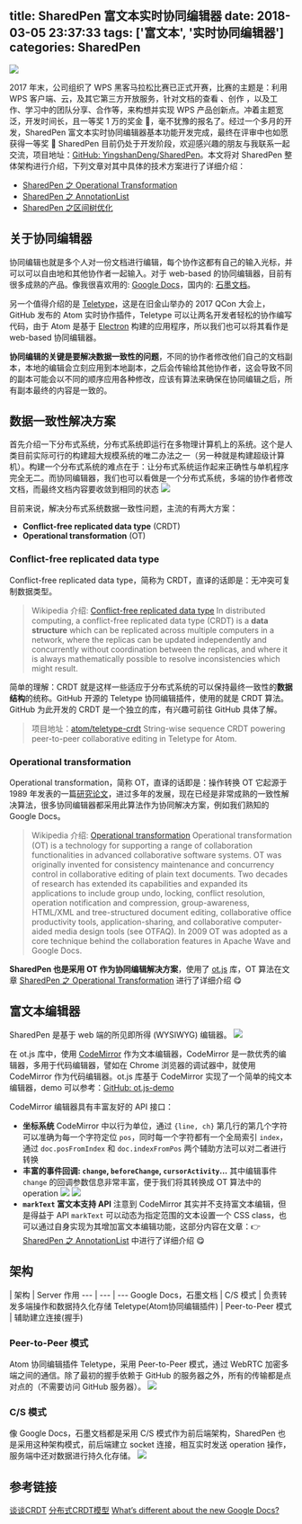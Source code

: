title: SharedPen 富文本实时协同编辑器
date: 2018-03-05 23:37:33
tags: ['富文本', '实时协同编辑器']
categories: SharedPen
---

![](http://cdn.objcer.com/SharedPen-Main.png)

2017 年末，公司组织了 WPS 黑客马拉松比赛已正式开赛，比赛的主题是：利用 WPS 客户端、云，及其它第三方开放服务，针对文档的查看 、创作 ，以及工作、学习中的团队分享、合作等，来构想并实现 WPS 产品创新点。冲着主题宽泛，开发时间长，且一等奖 1 万的奖金 🤑，毫不犹豫的报名了。经过一个多月的开发，SharedPen 富文本实时协同编辑器基本功能开发完成，最终在评审中也如愿获得一等奖 👏
SharedPen 目前仍处于开发阶段，欢迎感兴趣的朋友与我联系一起交流，项目地址：[GitHub: YingshanDeng/SharedPen](https://github.com/YingshanDeng/SharedPen)。本文将对 SharedPen 整体架构进行介绍，下列文章对其中具体的技术方案进行了详细介绍：
- [SharedPen 之 Operational Transformation](https://objcer.com/2018/03/05/SharePen-Operational-Transformation/)
- [SharedPen 之 AnnotationList](https://objcer.com/2018/02/27/SharedPen-AnnotationList/)
- [SharedPen 之区间树优化](https://objcer.com/2018/03/05/SharedPen-IntervalTree-Optimization/)

<!-- more -->

## 关于协同编辑器
协同编辑也就是多个人对一份文档进行编辑，每个协作这都有自己的输入光标，并可以可以自由地和其他协作者一起输入。对于 web-based 的协同编辑器，目前有很多成熟的产品。像我很喜欢用的: [Google Docs](https://www.google.com/docs/about/)，国内的: [石墨文档](https://shimo.im/)。

另一个值得介绍的是 [Teletype](https://teletype.atom.io/)，这是在旧金山举办的 2017 QCon 大会上，GitHub 发布的 Atom 实时协作插件，Teletype 可以让两名开发者轻松的协作编写代码，由于 Atom 是基于 [Electron](https://electronjs.org/) 构建的应用程序，所以我们也可以将其看作是 web-based 协同编辑器。

**协同编辑的关键是要解决数据一致性的问题**，不同的协作者修改他们自己的文档副本，本地的编辑会立刻应用到本地副本，之后会传输给其他协作者，这会导致不同的副本可能会以不同的顺序应用各种修改，应该有算法来确保在协同编辑之后，所有副本最终的内容是一致的。

## 数据一致性解决方案
首先介绍一下分布式系统，分布式系统即运行在多物理计算机上的系统。这个是人类目前实际可行的构建超大规模系统的唯二办法之一（另一种就是构建超级计算机）。构建一个分布式系统的难点在于：让分布式系统运作起来正确性与单机程序完全无二。而协同编辑器，我们也可以看做是一个分布式系统，多端的协作者修改文档，而最终文档内容要收敛到相同的状态
![](http://cdn.objcer.com/real-time-portals-fa6fa303e261b1679024081d6229c9f9.png)

目前来说，解决分布式系统数据一致性问题，主流的有两大方案：
- **Conflict-free replicated data type** (CRDT)
- **Operational transformation** (OT)

### Conflict-free replicated data type
Conflict-free replicated data type，简称为 CRDT，直译的话即是：无冲突可复制数据类型。
> Wikipedia 介绍: [Conflict-free replicated data type](https://en.wikipedia.org/wiki/Conflict-free_replicated_data_type)
In distributed computing, a conflict-free replicated data type (CRDT) is a **data structure** which can be replicated across multiple computers in a network, where the replicas can be updated independently and concurrently without coordination between the replicas, and where it is always mathematically possible to resolve inconsistencies which might result.

简单的理解：CRDT 就是这样一些适应于分布式系统的可以保持最终一致性的**数据结构**的统称。GitHub 开源的 Teletype 协同编辑插件，使用的就是 CRDT 算法。GitHub 为此开发的 CRDT 是一个独立的库，有兴趣可前往 GitHub 具体了解。
> 项目地址：[atom/teletype-crdt](https://github.com/atom/teletype-crdt) String-wise sequence CRDT powering peer-to-peer collaborative editing in Teletype for Atom.

### Operational transformation
Operational transformation，简称 OT，直译的话即是：操作转换
OT 它起源于 1989 年发表的一篇[研究论文](https://dl.acm.org/citation.cfm?doid=67544.66963)，进过多年的发展，现在已经是非常成熟的一致性解决算法，很多协同编辑器都采用此算法作为协同解决方案，例如我们熟知的 Google Docs。
> Wikipedia 介绍: [Operational transformation](https://en.wikipedia.org/wiki/Operational_transformation)
Operational transformation (OT) is a technology for supporting a range of collaboration functionalities in advanced collaborative software systems. OT was originally invented for consistency maintenance and concurrency control in collaborative editing of plain text documents. Two decades of research has extended its capabilities and expanded its applications to include group undo, locking, conflict resolution, operation notification and compression, group-awareness, HTML/XML and tree-structured document editing, collaborative office productivity tools, application-sharing, and collaborative computer-aided media design tools (see OTFAQ). In 2009 OT was adopted as a core technique behind the collaboration features in Apache Wave and Google Docs.

**SharedPen 也是采用 OT 作为协同编辑解决方案**，使用了 [ot.js](https://github.com/Operational-Transformation/ot.js) 库，OT 算法在文章 [SharedPen 之 Operational Transformation](https://objcer.com/2018/03/05/SharePen-Operational-Transformation/) 进行了详细介绍 😋

## 富文本编辑器
SharedPen 是基于 web 端的所见即所得 (WYSIWYG) 编辑器。
![](http://cdn.objcer.com/sharedpen.png)

在 ot.js 库中，使用 [CodeMirror](https://codemirror.net/) 作为文本编辑器，CodeMirror 是一款优秀的编辑器，多用于代码编辑器，譬如在 Chrome 浏览器的调试器中，就使用 CodeMirror 作为代码编辑器。ot.js 库基于 CodeMirror 实现了一个简单的纯文本编辑器，demo 可以参考：[GitHub: ot.js-demo](https://github.com/YingshanDeng/ot.js-demo)

CodeMirror 编辑器具有丰富友好的 API 接口：
- **坐标系统**
  CodeMirror 中以行为单位，通过 `{line, ch}` 第几行的第几个字符可以准确为每一个字符定位 `pos`，同时每一个字符都有一个全局索引 `index`，通过 `doc.posFromIndex` 和 `doc.indexFromPos` 两个辅助方法可以对二者进行转换
- **丰富的事件回调: `change`, `beforeChange`, `cursorActivity`...**
其中编辑事件 `change` 的回调参数信息非常丰富，便于我们将其转换成 OT 算法中的 operation
![](http://cdn.objcer.com/codemirror-change-insert.png)
![](http://cdn.objcer.com/codemirror-change-delete.png)
- **`markText` 富文本支持 API**
  注意到 CodeMirror 其实并不支持富文本编辑，但是得益于 API `markText` 可以动态为指定范围的文本设置一个 CSS class，也可以通过自身实现为其增加富文本编辑功能，这部分内容在文章：👉 [SharedPen 之 AnnotationList](https://objcer.com/2018/02/27/SharedPen-AnnotationList/) 中进行了详细介绍 😋

## 架构
 | 架构 | Server 作用
--- | --- | ---
Google Docs，石墨文档 | C/S 模式 | 负责转发多端操作和数据持久化存储
Teletype(Atom协同编辑插件) | Peer-to-Peer 模式 | 辅助建立连接(握手)

### Peer-to-Peer 模式
Atom 协同编辑插件 Teletype，采用 Peer-to-Peer 模式，通过 WebRTC 加密多端之间的通信。除了最初的握手依赖于 GitHub 的服务器之外，所有的传输都是点对点的（不需要访问 GitHub 服务器）。
![](http://cdn.objcer.com/sharedpen-peer-to-peer.png?t=1)

### C/S 模式
像 Google Docs，石墨文档都是采用 C/S 模式作为前后端架构，SharedPen 也是采用这种架构模式，前后端建立 socket 连接，相互实时发送 operation 操作，服务端中还对数据进行持久化存储。
![](http://cdn.objcer.com/sharedpen-client-server.png)

## 参考链接
[谈谈CRDT](http://liyu1981.github.io/what-is-CRDT/)
[分布式CRDT模型](http://www.jdon.com/artichect/crdt.html)
[What’s different about the new Google Docs?](https://drive.googleblog.com/2010/05/whats-different-about-new-google-docs.html)
